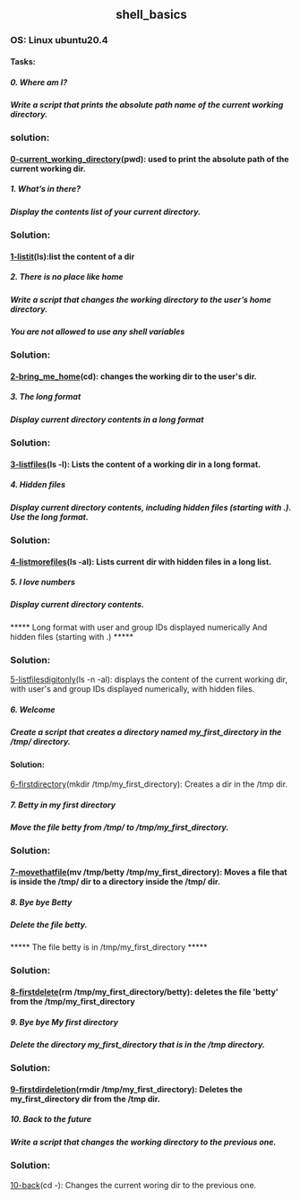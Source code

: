 ## <div align="center">shell_basics</div>
### OS: Linux ubuntu20.4

#### Tasks:

##### 0. Where am I?
##### Write a script that prints the absolute path name of the current working directory.
### solution:
#### [0-current_working_directory](https://github.com/mideactive/alx-system_engineering-devops/blob/master/0x00-shell_basics/0-current_working_directory)(pwd): used to print the absolute path of the current working dir.


##### 1. What’s in there?
##### Display the contents list of your current directory.
### Solution:
#### [1-listit](https://github.com/mideactive/alx-system_engineering-devops/blob/master/0x00-shell_basics/1-listit)(ls):list the content of a dir


##### 2. There is no place like home
##### Write a script that changes the working directory to the user’s home directory.

*****You are not allowed to use any shell variables*****
### Solution:
#### [2-bring_me_home](https://github.com/mideactive/alx-system_engineering-devops/blob/master/0x00-shell_basics/2-bring_me_home)(cd): changes the working dir to the user's dir.

  
##### 3. The long format
##### Display current directory contents in a long format
### Solution:
#### [3-listfiles](https://github.com/mideactive/alx-system_engineering-devops/blob/master/0x00-shell_basics/3-listfiles)(ls -l): Lists the content of a working dir in a long format.


##### 4. Hidden files
##### Display current directory contents, including hidden files (starting with .). Use the long format.
### Solution:
#### [4-listmorefiles](https://github.com/mideactive/alx-system_engineering-devops/blob/master/0x00-shell_basics/4-listmorefiles)(ls -al): Lists current dir with hidden files in a long list.



##### 5. I love numbers
##### Display current directory contents.

***** Long format
with user and group IDs displayed numerically
And hidden files (starting with .) *****
### Solution:
[5-listfilesdigitonly](https://github.com/mideactive/alx-system_engineering-devops/blob/master/0x00-shell_basics/5-listfilesdigitonly)(ls -n -al): displays the content of the current working dir, with user's and group IDs displayed numerically, with hidden files.



##### 6. Welcome
##### Create a script that creates a directory named my_first_directory in the /tmp/ directory.
#### Solution:
[6-firstdirectory](https://github.com/mideactive/alx-system_engineering-devops/blob/master/0x00-shell_basics/6-firstdirectory)(mkdir /tmp/my_first_directory): Creates a dir in the /tmp dir. 



##### 7. Betty in my first directory
##### Move the file betty from /tmp/ to /tmp/my_first_directory.
### Solution:
#### [7-movethatfile](https://github.com/mideactive/alx-system_engineering-devops/blob/master/0x00-shell_basics/7-movethatfile)(mv /tmp/betty /tmp/my_first_directory): Moves a file that is inside the /tmp/ dir to a directory inside the /tmp/ dir.




##### 8. Bye bye Betty
##### Delete the file betty.

***** The file betty is in /tmp/my_first_directory *****
### Solution:
#### [8-firstdelete](https://github.com/mideactive/alx-system_engineering-devops/blob/master/0x00-shell_basics/8-firstdelete)(rm /tmp/my_first_directory/betty): deletes the file 'betty' from the /tmp/my_first_directory



##### 9. Bye bye My first directory
##### Delete the directory my_first_directory that is in the /tmp directory.
### Solution:
#### [9-firstdirdeletion](https://github.com/mideactive/alx-system_engineering-devops/blob/master/0x00-shell_basics/9-firstdirdeletion)(rmdir /tmp/my_first_directory): Deletes the my_first_directory dir from the /tmp dir.



##### 10. Back to the future
##### Write a script that changes the working directory to the previous one.
### Solution:
[10-back](https://github.com/mideactive/alx-system_engineering-devops/blob/master/0x00-shell_basics/10-back)(cd -): Changes the current woring dir to the previous one.
